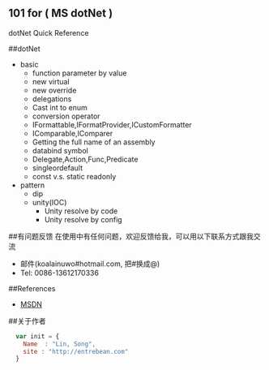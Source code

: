 ## 101 for ( MS dotNet )
dotNet Quick Reference

##dotNet

* basic
    * function parameter by value
    * new virtual
    * new override
    * delegations
    * Cast int to enum
    * conversion operator
    * IFormattable,IFormatProvider,ICustomFormatter
    * IComparable,IComparer
    * Getting the full name of an assembly
    * databind symbol
    * Delegate,Action,Func,Predicate
    * singleordefault
    * const v.s. static readonly
* pattern
    * dip
    * unity(IOC)
        * Unity resolve by code
        * Unity resolve by config

    
##有问题反馈
在使用中有任何问题，欢迎反馈给我，可以用以下联系方式跟我交流

* 邮件(koalainuwo#hotmail.com, 把#换成@)
* Tel: 0086-13612170336

##References

* [MSDN](http://msdn.microsoft.com/) 

##关于作者

```javascript
  var init = {
    Name  : "Lin, Song",
    site : "http://entrebean.com"
  }
```